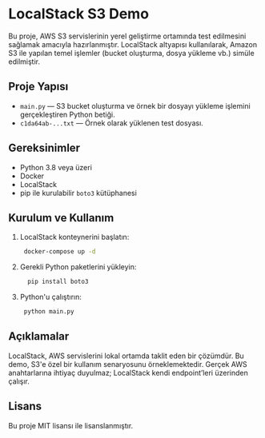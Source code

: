 # LocalStack S3 Demo

Bu proje, AWS S3 servislerinin yerel geliştirme ortamında test edilmesini sağlamak amacıyla hazırlanmıştır. LocalStack altyapısı kullanılarak, Amazon S3 ile yapılan temel işlemler (bucket oluşturma, dosya yükleme vb.) simüle edilmiştir.

## Proje Yapısı

- `main.py` — S3 bucket oluşturma ve örnek bir dosyayı yükleme işlemini gerçekleştiren Python betiği.
- `c1da64ab-...txt` — Örnek olarak yüklenen test dosyası.

## Gereksinimler

- Python 3.8 veya üzeri
- Docker
- LocalStack
- pip ile kurulabilir `boto3` kütüphanesi

## Kurulum ve Kullanım

1. LocalStack konteynerini başlatın:
   ```bash
    docker-compose up -d

2. Gerekli Python paketlerini yükleyin:
   ```bash
     pip install boto3

3. Python'u çalıştırın:
   ```bash
    python main.py

## Açıklamalar

LocalStack, AWS servislerini lokal ortamda taklit eden bir çözümdür.
Bu demo, S3'e özel bir kullanım senaryosunu örneklemektedir.
Gerçek AWS anahtarlarına ihtiyaç duyulmaz; LocalStack kendi endpoint’leri üzerinden çalışır.

## Lisans

Bu proje MIT lisansı ile lisanslanmıştır.
